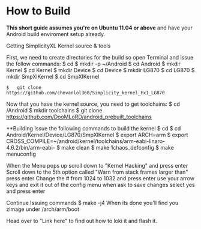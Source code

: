 How to Build
====================
**This short guide assumes you're on Ubuntu 11.04 or above** and have your Android build enviroment setup already.

Getting SimplicityXL Kernel source & tools

First, we need to create directories for the build so open Terminal and issue the follow commands:
    $ cd 
    $ mkdir -p ~/Android
    $ cd Android
    $ mkdir Kernel
    $ cd Kernel
    $ mkdir Device
    $ cd Device
    $ mkdir LG870
    $ cd LG870
    $ mkdir SmpXlKernel
    $ cd SmpXlKernel

    $   git clone https://github.com/chevanlol360/Simplicity_kernel_Fx1_LG870

Now that you have the kernel source, you need to get toolchains:
    $ cd /Android
    $ mkdir toolchains
    $ git clone https://github.com/DooMLoRD/android_prebuilt_toolchains

**Building
Issue the following commands to build the kernel
    $ cd
    $ cd Android/Kernel/Device/LG870/SmpXlKernel
    $ export ARCH=arm
    $ export CROSS_COMPILE=~/android/kernel/toolchains/arm-eabi-linaro-4.6.2/bin/arm-eabi-
    $ make clean 
    $ make 1chaos_defconfig
    $ make menuconfig

When the Menu pops up scroll down to "Kernel Hacking" and press enter
Scroll down to the 5th option called "Warn from stack frames larger than" press enter
Change the # from 1024 to 1032 and press enter
use your arrow keys and exit it out of the config menu when ask to save changes select yes and press enter

Continue Issuing commands
    $ make -j4
When its done you'll find you zlmage under /arch/arm/boot

Head over to "Link here" to find out how to loki it and flash it.


